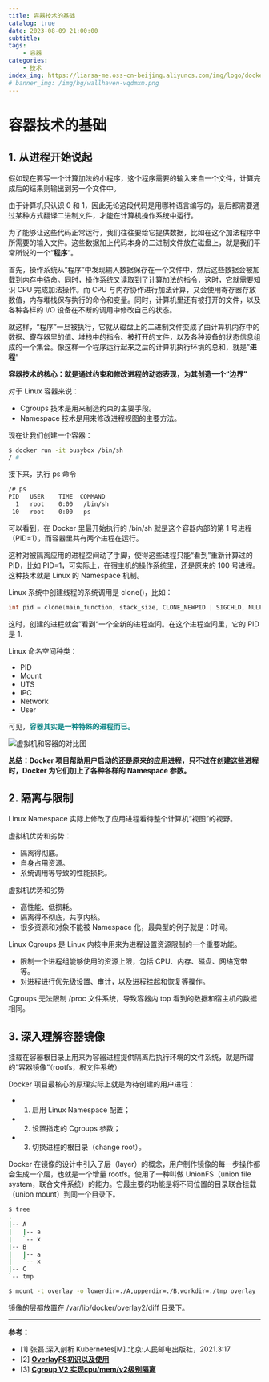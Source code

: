 ```yaml
---
title: 容器技术的基础
catalog: true
date: 2023-08-09 21:00:00
subtitle: 
tags:
    - 容器
categories:
    - 技术
index_img: https://liarsa-me.oss-cn-beijing.aliyuncs.com/img/logo/docker-bg1.jpg
# banner_img: /img/bg/wallhaven-vqdmxm.png
---
```


# 容器技术的基础

## 1. 从进程开始说起

假如现在要写一个计算加法的小程序，这个程序需要的输入来自一个文件，计算完成后的结果则输出到另一个文件中。  

由于计算机只认识 0 和 1，因此无论这段代码是用哪种语言编写的，最后都需要通过某种方式翻译二进制文件，才能在计算机操作系统中运行。

为了能够让这些代码正常运行，我们往往要给它提供数据，比如在这个加法程序中所需要的输入文件。这些数据加上代码本身的二进制文件放在磁盘上，就是我们平常所说的一个“<b>程序</b>“。

首先，操作系统从“程序”中发现输入数据保存在一个文件中，然后这些数据会被加载到内存中待命。同时，操作系统又读取到了计算加法的指令，这时，它就需要知识 CPU 完成加法操作。而 CPU 与内存协作进行加法计算，又会使用寄存器存放数值，内存堆栈保存执行的命令和变量。同时，计算机里还有被打开的文件，以及各种各样的 I/O 设备在不断的调用中修改自己的状态。

就这样，“程序”一旦被执行，它就从磁盘上的二进制文件变成了由计算机内存中的数据、寄存器里的值、堆栈中的指令、被打开的文件，以及各种设备的状态信息组成的一个集合。像这样一个程序运行起来之后的计算机执行环境的总和，就是“<b>进程</b>”

<b>容器技术的核心：就是通过约束和修改进程的动态表现，为其创造一个“边界”</b>

对于 Linux 容器来说：

 - Cgroups 技术是用来制造约束的主要手段。
 - Namespace 技术是用来修改进程视图的主要方法。 


现在让我们创建一个容器：

```sh
$ docker run -it busybox /bin/sh
/ #
```

接下来，执行 ps 命令

```sh
/# ps
PID   USER    TIME  COMMAND
  1   root    0:00   /bin/sh
 10   root    0:00   ps
```

可以看到，在 Docker 里最开始执行的 /bin/sh 就是这个容器内部的第 1 号进程（PID=1），而容器里共有两个进程在运行。

这种对被隔离应用的进程空间动了手脚，使得这些进程只能“看到”重新计算过的 PID，比如 PID=1，可实际上，在宿主机的操作系统里，还是原来的 100 号进程。这种技术就是 Linux 的 Namespace 机制。

Linux 系统中创建线程的系统调用是 clone()，比如：

```c
int pid = clone(main_function, stack_size, CLONE_NEWPID | SIGCHLD, NULL);
```

这时，创建的进程就会”看到“一个全新的进程空间。在这个进程空间里，它的 PID 是 1.

Linux 命名空间种类：

 - PID
 - Mount
 - UTS
 - IPC
 - Network
 - User

 可见，<font style="color: #008080;font-weight: bold;">容器其实是一种特殊的进程而已。</font>

![虚拟机和容器的对比图](/img/article/kubernetes/vm_docker_description.png)

<b>总结：Docker 项目帮助用户启动的还是原来的应用进程，只不过在创建这些进程时，Docker 为它们加上了各种各样的 Namespace 参数。</b>


## 2. 隔离与限制

Linux Namespace 实际上修改了应用进程看待整个计算机“视图”的视野。

虚拟机优势和劣势：

 - 隔离得彻底。
 - 自身占用资源。
 - 系统调用等导致的性能损耗。

虚拟机优势和劣势
 
 - 高性能、低损耗。
 - 隔离得不彻底，共享内核。
 - 很多资源和对象不能被 Namespace 化，最典型的例子就是：时间。

Linux Cgroups 是 Linux 内核中用来为进程设置资源限制的一个重要功能。

 - 限制一个进程组能够使用的资源上限，包括 CPU、内存、磁盘、网络宽带等。
 - 对进程进行优先级设置、审计，以及进程挂起和恢复等操作。

Cgroups 无法限制 /proc 文件系统，导致容器内 top 看到的数据和宿主机的数据相同。

## 3. 深入理解容器镜像

挂载在容器根目录上用来为容器进程提供隔离后执行环境的文件系统，就是所谓的“容器镜像“（rootfs，根文件系统）

Docker 项目最核心的原理实际上就是为待创建的用户进程：

 - 1. 启用 Linux Namespace 配置；
 - 2. 设置指定的 Cgroups 参数；
 - 3. 切换进程的根目录（change root）。

Docker 在镜像的设计中引入了层（layer）的概念，用户制作镜像的每一步操作都会生成一个层，也就是一个增量 rootfs。使用了一种叫做 UnionFS（union file system，联合文件系统）的能力。它最主要的功能是将不同位置的目录联合挂载（union mount）到同一个目录下。

```sh
$ tree
.
|-- A
|   |-- a
|   `-- x
|-- B
|   |-- a
|   `-- x
|-- C
`-- tmp

$ mount -t overlay -o lowerdir=./A,upperdir=./B,workdir=./tmp overlay ./C
```

镜像的层都放置在 /var/lib/docker/overlay2/diff 目录下。


<hr/>
<b>参考：</b>
<ul>
    <li>[1] 张磊.深入剖析 Kubernetes[M].北京:人民邮电出版社，2021.3:17</li>
    <li>[2] <a href="https://www.cnblogs.com/arnoldlu/p/13055501.html" style="font-weight: bold;">OverlayFS初识以及使用</a></li>
    <li>[3] <a href="https://www.cnblogs.com/bincoding/p/16465804.html" style="font-weight: bold;">Cgroup V2 实现cpu/mem/v2级别隔离</a></li>
</ul>